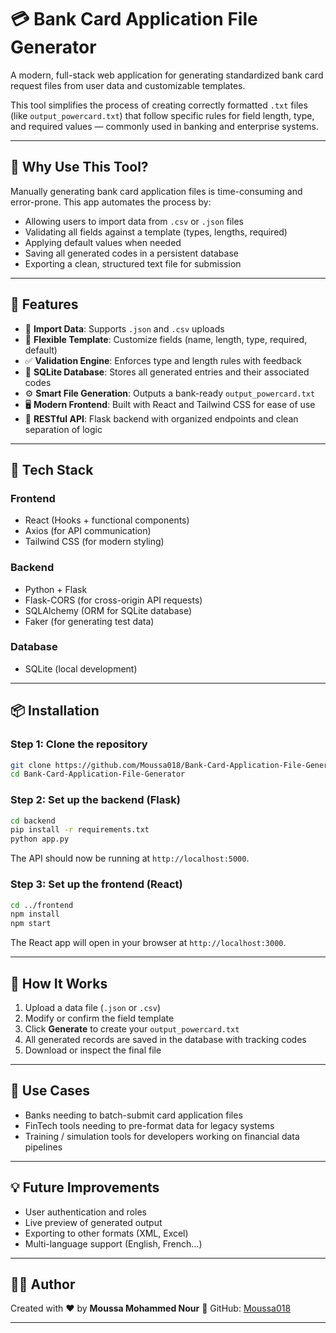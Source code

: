 # 💳 Bank Card Application File Generator

A modern, full-stack web application for generating standardized bank card request files from user data and customizable templates.

This tool simplifies the process of creating correctly formatted `.txt` files (like `output_powercard.txt`) that follow specific rules for field length, type, and required values — commonly used in banking and enterprise systems.

---

## 🧩 Why Use This Tool?

Manually generating bank card application files is time-consuming and error-prone. This app automates the process by:

- Allowing users to import data from `.csv` or `.json` files
- Validating all fields against a template (types, lengths, required)
- Applying default values when needed
- Saving all generated codes in a persistent database
- Exporting a clean, structured text file for submission

---

## 🚀 Features

- 📂 **Import Data**: Supports `.json` and `.csv` uploads
- 🧩 **Flexible Template**: Customize fields (name, length, type, required, default)
- ✅ **Validation Engine**: Enforces type and length rules with feedback
- 💾 **SQLite Database**: Stores all generated entries and their associated codes
- ⚙️ **Smart File Generation**: Outputs a bank-ready `output_powercard.txt`
- 🖥️ **Modern Frontend**: Built with React and Tailwind CSS for ease of use
- 🔁 **RESTful API**: Flask backend with organized endpoints and clean separation of logic

---

## 🧰 Tech Stack

### Frontend
- React (Hooks + functional components)
- Axios (for API communication)
- Tailwind CSS (for modern styling)

### Backend
- Python + Flask
- Flask-CORS (for cross-origin API requests)
- SQLAlchemy (ORM for SQLite database)
- Faker (for generating test data)

### Database
- SQLite (local development)

---

## 📦 Installation

### Step 1: Clone the repository
```bash
git clone https://github.com/Moussa018/Bank-Card-Application-File-Generator.git
cd Bank-Card-Application-File-Generator
````

### Step 2: Set up the backend (Flask)

```bash
cd backend
pip install -r requirements.txt
python app.py
```

The API should now be running at `http://localhost:5000`.

### Step 3: Set up the frontend (React)

```bash
cd ../frontend
npm install
npm start
```

The React app will open in your browser at `http://localhost:3000`.

---

## 📝 How It Works

1. Upload a data file (`.json` or `.csv`)
2. Modify or confirm the field template
3. Click **Generate** to create your `output_powercard.txt`
4. All generated records are saved in the database with tracking codes
5. Download or inspect the final file

---

## 🧠 Use Cases

* Banks needing to batch-submit card application files
* FinTech tools needing to pre-format data for legacy systems
* Training / simulation tools for developers working on financial data pipelines

---

## 💡 Future Improvements

* User authentication and roles
* Live preview of generated output
* Exporting to other formats (XML, Excel)
* Multi-language support (English, French...)

---

## 🙋‍♂️ Author

Created with ❤️ by **Moussa Mohammed Nour**
🔗 GitHub: [Moussa018](https://github.com/Moussa018)

---
